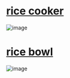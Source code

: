 # [rice cooker](https://dl.dropboxusercontent.com/s/xj9jtufifromt4h/rice%20cooker.osk)
![image](https://i.imgur.com/ucJAwIi.jpg)
# [rice bowl](https://dl.dropboxusercontent.com/s/q9abn3ofq4oo83l/rice%20bowl.osk)
![image](https://i.imgur.com/HAvR4fp.jpg)
